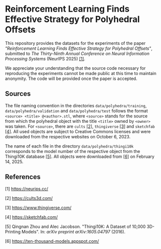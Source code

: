 # Reinforcement Learning Finds Effective Strategy for Polyhedral Offsets

This repository provides the datasets for the experiments of the paper <em>"Reinforcement Learning Finds Effective Strategy for Polyhedral Offsets"</em>, submitted to <em>The Thirty-Ninth Annual Conference on Neural Information Processing Systems</em> (NeurIPS 2025) [[1]](#1).

We appreciate your understanding that the source code necessary for reproducing the experiments cannot be made public at this time to maintain anonymity. The code will be provided once the paper is accepted.

## Sources
 
The file naming convention in the directories `data/polyhedra/training`, `data/polyhedra/validation` and `data/polyhedra/test` follows the format `<source> <title> @<author>.stl`, where `<source>` stands for the source from which the polyhedral object with the title `<title>` owned by `<owner>` was taken. For `<source>`, there are `cults` [[2]](#2), `thingiverse` [[3]](#3) and `sketchfab` [[4]](#4). All used objects are subject to Creative Commons licenses and were downloaded from the respective websites on October 6, 2023.

The name of each file in the directory `data/polyhedra/thingi10k` corresponds to the model number of the respective object from the Thingi10K database [[5]](#5). All objects were downloaded from [[6]](#6) on February 14, 2025.


## References

<a id="1">[1]</a> https://neurips.cc/

<a id="2">[2]</a> https://cults3d.com/

<a id="3">[3]</a> https://www.thingiverse.com/

<a id="4">[4]</a> https://sketchfab.com/

<a id="5">[5]</a> Qingnan Zhou and Alec Jacobson. "Thingi10K: A Dataset of 10,000 3D-Printing Models". In: <em>arXiv preprint arXiv:1605.04797</em> (2016).

<a id="6">[6]</a> https://ten-thousand-models.appspot.com/ 